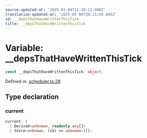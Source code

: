 ```yaml
---
source-updated-at: '2025-03-04T11:38:12.000Z'
translation-updated-at: '2025-05-06T20:15:59.846Z'
id: __depsThatHaveWrittenThisTick
title: __depsThatHaveWrittenThisTick
---
```


<!-- DO NOT EDIT: this page is autogenerated from the type comments -->

# Variable: \_\_depsThatHaveWrittenThisTick

```ts
const __depsThatHaveWrittenThisTick: object;
```

Defined in: [scheduler.ts:28](https://github.com/TanStack/store/blob/main/packages/store/src/scheduler.ts#L28)

## Type declaration

### current

```ts
current: (
  | Derived<unknown, readonly any[]>
  | Store<unknown, (cb) => unknown>)[];
```
